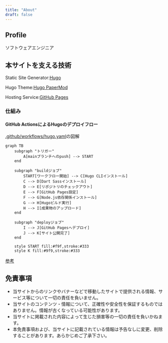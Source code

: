 ```yaml
---
title: "About"
draft: false
---
```


## Profile

ソフトウェアエンジニア

## 本サイトを支える技術

Static Site Generator:[Hugo](https://gohugo.io/)

Hugo Theme:[Hugo PaperMod](https://github.com/adityatelange/hugo-PaperMod)

Hosting Service:[GitHub Pages](https://docs.github.com/ja/pages)

### 仕組み

#### GitHub ActionsによるHugoのデプロイフロー

[.github/workflows/hugo.yaml](https://github.com/kengoma/kngm-tech-note/blob/main/.github/workflows/hugo.yaml)の図解

```mermaid
graph TB
    subgraph "トリガー"
        A[mainブランチへのpush] --> START
    end

    subgraph "buildジョブ"
        START[ワークフロー開始] --> C[Hugo CLIインストール]
        C --> D[Dart Sassインストール]
        D --> E[リポジトリのチェックアウト]
        E --> F[GitHub Pages設定]
        F --> G[Node.js依存関係インストール]
        G --> H[Hugoビルド実行]
        H --> I[成果物のアップロード]
    end

    subgraph "deployジョブ"
        I --> J[GitHub Pagesへデプロイ]
        J --> K[サイト公開完了]
    end

    style START fill:#f9f,stroke:#333
    style K fill:#9f9,stroke:#333
```

[参考](https://gohugo.io/hosting-and-deployment/hosting-on-github/)

## 免責事項

- 当サイトからのリンクやバナーなどで移動したサイトで提供される情報、サービス等について一切の責任を負いません。
- 当サイトのコンテンツ・情報について、正確性や安全性を保証するものではありません。情報が古くなっている可能性があります。
- 当サイトに掲載された内容によって生じた損害等の一切の責任を負いかねます。
- 本免責事項および、当サイトに記載されている情報は予告なしに変更、削除することがあります。あらかじめご了承下さい。